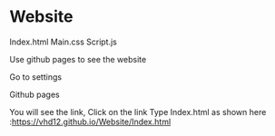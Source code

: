 # Website
Index.html
Main.css
Script.js



Use github pages to see the website 

Go to settings

Github pages 

You will see the link, Click on the link 
Type Index.html as shown here :https://vhd12.github.io/Website/Index.html
